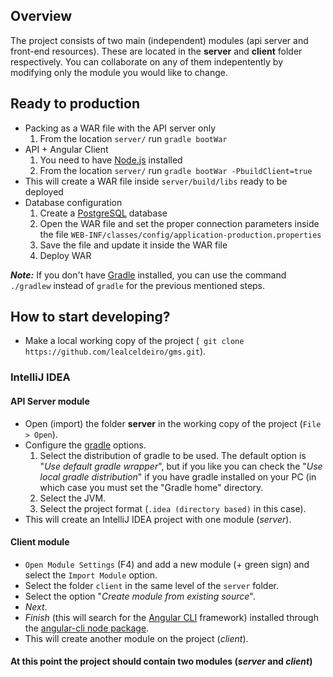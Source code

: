 ## Overview
The project consists of two main (independent) modules (api server and front-end resources). These are located in the **server** and **client** folder respectively. You can collaborate on any of them indepentently by modifying only the module you would like to change.

## Ready to production
* Packing as a WAR file with the API server only
  1. From the location `server/` run `gradle bootWar`
* API + Angular Client
  1. You need to have [Node.js][4] installed
  2. From the location `server/` run `gradle bootWar -PbuildClient=true`
* This will create a WAR file inside `server/build/libs` ready to be deployed
* Database configuration
  1. Create a [PostgreSQL][5] database
  2. Open the WAR file and set the proper connection parameters inside the file `WEB-INF/classes/config/application-production.properties`
  3. Save the file and update it inside the WAR file
  4. Deploy WAR

_**Note:**_ If you don't have [Gradle][6] installed, you can use the command `./gradlew` instead of `gradle` for the previous mentioned steps.

## How to start developing?
* Make a local working copy of the project (` git clone https://github.com/lealceldeiro/gms.git`).

### IntelliJ IDEA
#### API Server module
* Open (import) the folder **server** in the working copy of the project (`File > Open`).
* Configure the [gradle][1] options.
  1. Select the distribution of gradle to be used. The default option is "_Use default gradle wrapper_", but if you like you can check the "_Use local gradle distribution_" if you have gradle installed on your PC (in which case you must set the "Gradle home" directory.
  2. Select the JVM.
  3. Select the project format (`.idea (directory based)` in this case).
* This will create an IntelliJ IDEA project with one module (_server_).
#### Client module
* `Open Module Settings` (F4) and add a new module (+ green sign) and select the `Import Module` option.
* Select the folder `client` in the same level of the `server` folder.
* Select the option "_Create module from existing source_".
* _Next_.
* _Finish_ (this will search for the [Angular CLI][2] framework) installed through the [angular-cli node package][3].
* This will create another module on the project (_client_).
#### At this point the project should contain two modules (_server_ and _client_)

[1]: https://gradle.org/
[2]: https://cli.angular.io/
[3]: https://www.npmjs.com/package/angular-cli
[4]: https://nodejs.org/en/
[5]: https://www.postgresql.org/
[6]: https://gradle.org/
